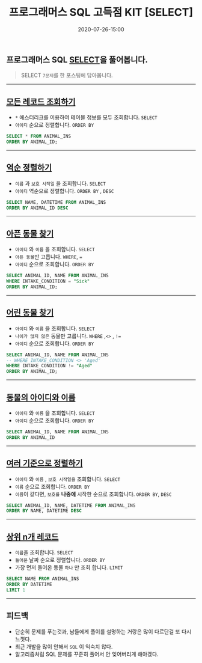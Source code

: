 ﻿---
title: 프로그래머스 SQL 고득점 KIT [SELECT]
date: 2020-07-26-15:00
categories:
- PS
- SQL

tags:
- programmers
- SQL

---

## 프로그래머스 SQL [SELECT](https://programmers.co.kr/learn/courses/30/parts/17042)을 풀어봅니다.
> SELECT `7문제`를 한 포스팅에 담아봅니다.

---


## [모든 레코드 조회하기](https://programmers.co.kr/learn/courses/30/lessons/59034)

* `*` 에스터리크를 이용하여 테이블 정보를 모두 조회합니다.   `SELECT`
* `아이디` 순으로 정렬합니다.   `ORDER BY`

```sql
SELECT * FROM ANIMAL_INS 
ORDER BY ANIMAL_ID;
```

---

## [역순 정렬하기](https://programmers.co.kr/learn/courses/30/lessons/59035)

* `이름` 과 `보호 시작일` 을 조회합니다.    `SELECT`
* `아이디` 역순으로 정렬합니다.     `ORDER BY` , `DESC`

```sql
SELECT NAME, DATETIME FROM ANIMAL_INS 
ORDER BY ANIMAL_ID DESC
```

---

## [아픈 동물 찾기](https://programmers.co.kr/learn/courses/30/lessons/59036)

* `아이디` 와 `이름` 을 조회합니다.     `SELECT`
* `아픈 동물`만 고릅니다.   `WHERE`, `=`
* `아이디` 순으로 조회합니다.   `ORDER BY` 

```sql
SELECT ANIMAL_ID, NAME FROM ANIMAL_INS
WHERE INTAKE_CONDITION = "Sick"
ORDER BY ANIMAL_ID;
```

---
## [어린 동물 찾기](https://programmers.co.kr/learn/courses/30/lessons/59037)

* `아이디` 와 `이름` 을 조회합니다.     `SELECT`
* `나이가 많지 않은` 동물만 고릅니다.   `WHERE` ,`<>` , `!=`
* `아이디` 순으로 조회합니다.   `ORDER BY` 

```sql
SELECT ANIMAL_ID, NAME FROM ANIMAL_INS
-- WHERE INTAKE_CONDITION <> 'Aged'
WHERE INTAKE_CONDITION != "Aged"
ORDER BY ANIMAL_ID;
```

---

## [동물의 아이디와 이름](https://programmers.co.kr/learn/courses/30/lessons/59403)

* `아이디` 와 `이름` 을 조회합니다.     `SELECT`
* `아이디` 순으로 조회합니다.   `ORDER BY` 

```sql
SELECT ANIMAL_ID, NAME FROM ANIMAL_INS 
ORDER BY ANIMAL_ID
```

---

## [여러 기준으로 정렬하기](https://programmers.co.kr/learn/courses/30/lessons/59404)

* `아이디` 와 `이름` , `보호 시작일을` 조회합니다.     `SELECT`
* `이름` 순으로 조회합니다.   `ORDER BY` 
* `이름`이 같다면, `보호를` **나중에** 시작한 순으로 조회합니다.    `ORDER BY`, `DESC`

```sql
SELECT ANIMAL_ID, NAME, DATETIME FROM ANIMAL_INS
ORDER BY NAME, DATETIME DESC
```

---

## [상위 n개 레코드](https://programmers.co.kr/learn/courses/30/lessons/59405)

* `이름`을 조회합니다.     `SELECT`
* `들어온` 날짜 순으로 정렬합니다.      `ORDER BY`
* 가장 먼저 들어온 동물 `하나` 만 조회 합니다.      `LIMIT`

```sql
SELECT NAME FROM ANIMAL_INS
ORDER BY DATETIME
LIMIT 1
```

---

## 피드백
* 단순히 문제를 푸는것과, 남들에게 풀이를 설명하는 거랑은 많이 다르단걸 또 다시 느꼇다.
* 최근 개발을 많이 안해서 `SQL` 이 익숙치 않다.
* 알고리즘처럼 SQL 문제를 꾸준히 풀어서 안 잊어버리게 해야겠다.
